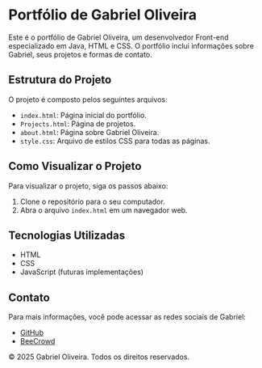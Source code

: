 # Portfólio de Gabriel Oliveira

Este é o portfólio de Gabriel Oliveira, um desenvolvedor Front-end especializado em Java, HTML e CSS. O portfólio inclui informações sobre Gabriel, seus projetos e formas de contato.

## Estrutura do Projeto

O projeto é composto pelos seguintes arquivos:

- `index.html`: Página inicial do portfólio.
- `Projects.html`: Página de projetos.
- `about.html`: Página sobre Gabriel Oliveira.
- `style.css`: Arquivo de estilos CSS para todas as páginas.

## Como Visualizar o Projeto

Para visualizar o projeto, siga os passos abaixo:

1. Clone o repositório para o seu computador.
2. Abra o arquivo `index.html` em um navegador web.

## Tecnologias Utilizadas

- HTML
- CSS
- JavaScript (futuras implementações)

## Contato

Para mais informações, você pode acessar as redes sociais de Gabriel:

- [GitHub](https://github.com/gabrielot22)
- [BeeCrowd](https://judge.beecrowd.com/pt/profile/229107)

&copy; 2025 Gabriel Oliveira. Todos os direitos reservados.
